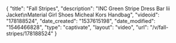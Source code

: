{
    "title": "Fall Stripes",
    "description": "INC Green Stripe Dress Bar Iii Jacket\nMaterial Girl Shoes Micheal Kors Handbag",
    "videoid": "178188524",
    "date_created": "1537615198",
    "date_modified": "1546466828",
    "type": "captivate",
    "layout": "video",
    "url": "\/v\/fall-stripes\/178188524"
}
